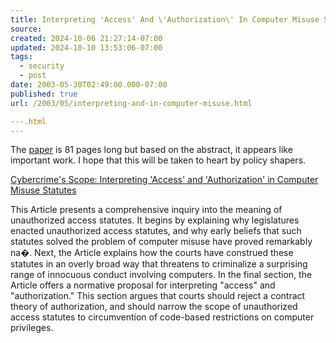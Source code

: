 ```yaml
---
title: Interpreting 'Access' And \'Authorization\' In Computer Misuse Statutes
source: 
created: 2024-10-06 21:27:14-07:00
updated: 2024-10-10 13:53:06-07:00
tags:
  - security
  - post
date: 2003-05-30T02:49:00.000-07:00
published: true
url: /2003/05/interpreting-and-in-computer-misuse.html

---.html
---
```



The [paper](https://papers.ssrn.com/sol3/delivery.cfm/SSRN_ID399740_code030507630.pdf?abstractid=399740) is 81 pages long but based on the abstract, it appears like important work. I hope that this will be taken to heart by policy shapers.  
  
[Cybercrime's Scope: Interpreting 'Access' and 'Authorization' in Computer Misuse Statutes](https://papers.ssrn.com/sol3/delivery.cfm/SSRN_ID399740_code030507630.pdf?abstractid=399740 "Cybercrime's Scope: Interpreting 'Access' and 'Authorization' in Computer Misuse Statutes")  
  
This Article presents a comprehensive inquiry into the meaning of unauthorized access statutes. It begins by explaining why legislatures enacted unauthorized access statutes, and why early beliefs that such statutes solved the problem of computer misuse have proved remarkably na�. Next, the Article explains how the courts have construed these statutes in an overly broad way that threatens to criminalize a surprising range of innocuous conduct involving computers. In the final section, the Article offers a normative proposal for interpreting "access" and "authorization." This section argues that courts should reject a contract theory of authorization, and should narrow the scope of unauthorized access statutes to circumvention of code-based restrictions on computer privileges.